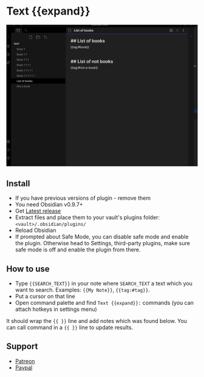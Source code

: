 # Text {{expand}}

![](./screenshots/1.gif)

## Install
- If you have previous versions of plugin - remove them
- You need Obsidian v0.9.7+
- Get [Latest release](https://github.com/mrjackphil/obsidian-text-expand/releases/latest)
- Extract files and place them to your vault's plugins folder: `<vault>/.obsidian/plugins/`
- Reload Obsidian
- If prompted about Safe Mode, you can disable safe mode and enable the plugin. Otherwise head to Settings, third-party plugins, make sure safe mode is off and enable the plugin from there.


## How to use

-   Type `{{SEARCH_TEXT}}` in your note where `SEARCH_TEXT` a text which you want to search. 
Examples: `{{My Note}}`, `{{tag:#tag}}`.
-   Put a cursor on that line
-   Open command palette and find `Text {{expand}}:` commands (you can attach hotkeys in settings menu)

It should wrap the `{{ }}` line and add notes which was found below.
You can call command in a `{{ }}` line to update results.

## Support
- [Patreon](https://patreon.com/mrjackphil)
- [Paypal](https://www.paypal.com/paypalme/mrjackphil)
